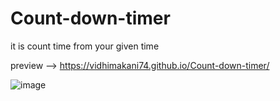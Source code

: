 # Count-down-timer

it is count time from your given time

preview --> https://vidhimakani74.github.io/Count-down-timer/

![image](https://user-images.githubusercontent.com/100896986/229291885-a7e54e54-066d-497a-a227-937f0df8caa6.png)


